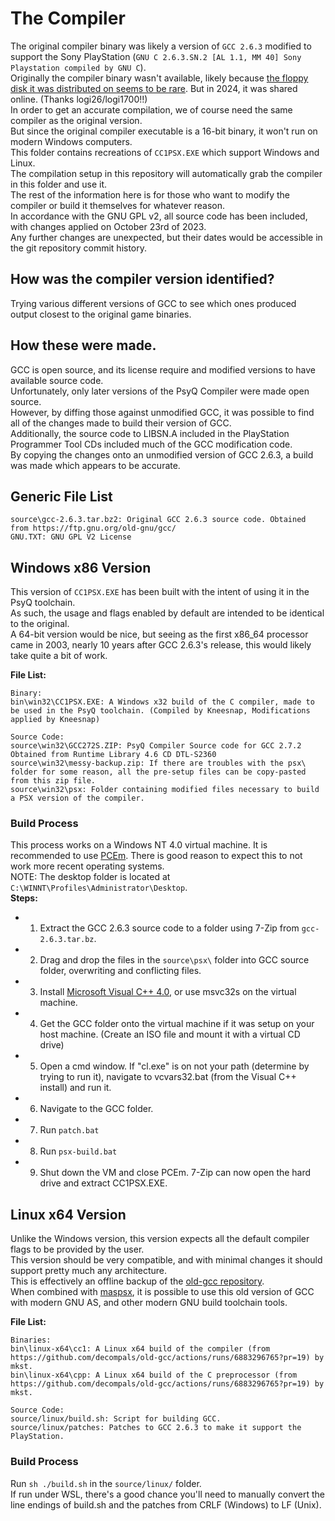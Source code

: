 # The Compiler
The original compiler binary was likely a version of `GCC 2.6.3` modified to support the Sony PlayStation (`GNU C 2.6.3.SN.2 [AL 1.1, MM 40] Sony Playstation compiled by GNU C`).  
Originally the compiler binary wasn't available, likely because [the floppy disk it was distributed on seems to be rare](https://www.psxdev.net/forum/viewtopic.php?f=28&p=22761). But in 2024, it was shared online. (Thanks logi26/logi1700!!)  
In order to get an accurate compilation, we of course need the same compiler as the original version.  
But since the original compiler executable is a 16-bit binary, it won't run on modern Windows computers.  
This folder contains recreations of `CC1PSX.EXE` which support Windows and Linux.  
The compilation setup in this repository will automatically grab the compiler in this folder and use it.  
The rest of the information here is for those who want to modify the compiler or build it themselves for whatever reason.  
In accordance with the GNU GPL v2, all source code has been included, with changes applied on October 23rd of 2023.  
Any further changes are unexpected, but their dates would be accessible in the git repository commit history.  

## How was the compiler version identified?  
Trying various different versions of GCC to see which ones produced output closest to the original game binaries.  

## How these were made.  
GCC is open source, and its license require and modified versions to have available source code.  
Unfortunately, only later versions of the PsyQ Compiler were made open source.  
However, by diffing those against unmodified GCC, it was possible to find all of the changes made to build their version of GCC.  
Additionally, the source code to LIBSN.A included in the PlayStation Programmer Tool CDs included much of the GCC modification code.  
By copying the changes onto an unmodified version of GCC 2.6.3, a build was made which appears to be accurate.  

## Generic File List
```
source\gcc-2.6.3.tar.bz2: Original GCC 2.6.3 source code. Obtained from https://ftp.gnu.org/old-gnu/gcc/
GNU.TXT: GNU GPL V2 License
```

## Windows x86 Version
This version of `CC1PSX.EXE` has been built with the intent of using it in the PsyQ toolchain.  
As such, the usage and flags enabled by default are intended to be identical to the original.  
A 64-bit version would be nice, but seeing as the first x86_64 processor came in 2003, nearly 10 years after GCC 2.6.3's release, this would likely take quite a bit of work.  

**File List:**  
```
Binary:
bin\win32\CC1PSX.EXE: A Windows x32 build of the C compiler, made to be used in the PsyQ toolchain. (Compiled by Kneesnap, Modifications applied by Kneesnap)

Source Code:
source\win32\GCC272S.ZIP: PsyQ Compiler Source code for GCC 2.7.2 Obtained from Runtime Library 4.6 CD DTL-S2360
source\win32\messy-backup.zip: If there are troubles with the psx\ folder for some reason, all the pre-setup files can be copy-pasted from this zip file.
source\win32\psx: Folder containing modified files necessary to build a PSX version of the compiler.
```

### Build Process
This process works on a Windows NT 4.0 virtual machine.
It is recommended to use [PCEm](https://www.pcem-emulator.co.uk/).
There is good reason to expect this to not work more recent operating systems.  
NOTE: The desktop folder is located at `C:\WINNT\Profiles\Administrator\Desktop`.  
**Steps:**  
 - 1) Extract the GCC 2.6.3 source code to a folder using 7-Zip from `gcc-2.6.3.tar.bz`.  
 - 2) Drag and drop the files in the `source\psx\` folder into GCC source folder, overwriting and conflicting files.  
 - 3) Install [Microsoft Visual C++ 4.0](https://winworldpc.com/product/visual-c/4x), or use msvc32s on the virtual machine.  
 - 4) Get the GCC folder onto the virtual machine if it was setup on your host machine. (Create an ISO file and mount it with a virtual CD drive)  
 - 5) Open a cmd window. If "cl.exe" is on not your path (determine by trying to run it), navigate to vcvars32.bat (from the Visual C++ install) and run it.  
 - 6) Navigate to the GCC folder.  
 - 7) Run `patch.bat`  
 - 8) Run `psx-build.bat`  
 - 9) Shut down the VM and close PCEm. 7-Zip can now open the hard drive and extract CC1PSX.EXE.  

## Linux x64 Version
Unlike the Windows version, this version expects all the default compiler flags to be provided by the user.  
This version should be very compatible, and with minimal changes it should support pretty much any architecture.  
This is effectively an offline backup of the [old-gcc repository](https://github.com/decompals/old-gcc/).  
When combined with [maspsx](https://github.com/mkst/maspsx), it is possible to use this old version of GCC with modern GNU AS, and other modern GNU build toolchain tools.  

**File List:**  
```
Binaries:
bin\linux-x64\cc1: A Linux x64 build of the compiler (from https://github.com/decompals/old-gcc/actions/runs/6883296765?pr=19) by mkst.
bin\linux-x64\cpp: A Linux x64 build of the C preprocessor (from https://github.com/decompals/old-gcc/actions/runs/6883296765?pr=19) by mkst.

Source Code:
source/linux/build.sh: Script for building GCC.
source/linux/patches: Patches to GCC 2.6.3 to make it support the PlayStation.
```

### Build Process
Run `sh ./build.sh` in the `source/linux/` folder.  
If run under WSL, there's a good chance you'll need to manually convert the line endings of build.sh and the patches from CRLF (Windows) to LF (Unix).  